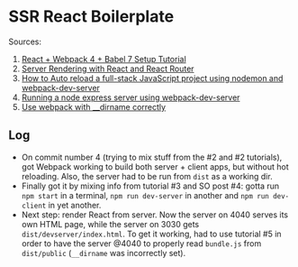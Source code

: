 # SSR React Boilerplate

Sources:

1. [React + Webpack 4 + Babel 7 Setup Tutorial](https://www.robinwieruch.de/minimal-react-webpack-babel-setup/)
2. [Server Rendering with React and React Router](https://tylermcginnis.com/react-router-server-rendering/)
3. [How to Auto reload a full-stack JavaScript project using nodemon and webpack-dev-server](https://itnext.io/auto-reload-a-full-stack-javascript-project-using-nodemon-and-webpack-dev-server-together-a636b271c4e)
4. [Running a node express server using webpack-dev-server](https://stackoverflow.com/questions/35233291/running-a-node-express-server-using-webpack-dev-server#answer-41726825)
5. [Use webpack with __dirname correctly](https://codeburst.io/use-webpack-with-dirname-correctly-4cad3b265a92)

## Log

* On commit number 4 (trying to mix stuff from the #2 and #2 tutorials), got Webpack working to build both server + client apps, but without hot reloading. Also, the server had to be run from `dist` as a working dir.
* Finally got it by mixing info from tutorial #3 and SO post #4: gotta run `npm start` in a terminal, `npm run dev-server` in another and `npm run dev-client` in yet another.
* Next step: render React from server. Now the server on 4040 serves its own HTML page, while the server on 3030 gets `dist/devserver/index.html`. To get it working, had to use tutorial #5 in order to have the server @4040 to properly read `bundle.js` from `dist/public` (`__dirname` was incorrectly set).